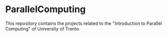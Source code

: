 # ParallelComputing
This repository contains the projects related to the "Introduction to Parallel Computing" of University of Trento.
